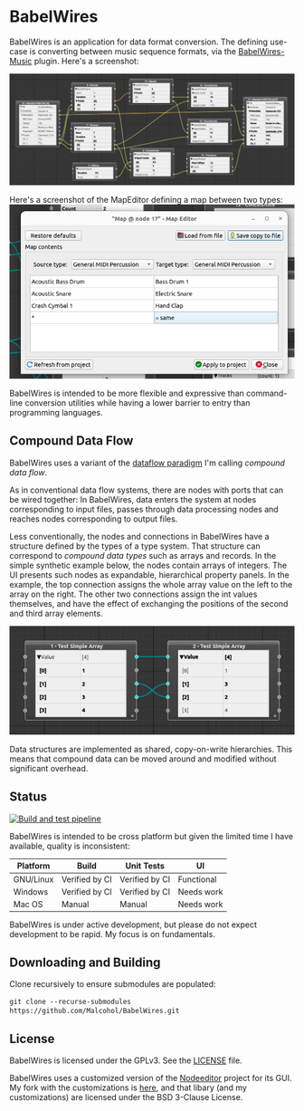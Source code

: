 # BabelWires

BabelWires is an application for data format conversion.
The defining use-case is converting between music sequence formats, via the [BabelWires-Music](https://github.com/Malcohol/BabelWires-Music) plugin.
Here's a screenshot:

![Screenshot showing several nodes wired together](Docs/screenshot.png "BabelWires screenshot showing several nodes wired together")

Here's a screenshot of the MapEditor defining a map between two types:
![Screenshot showing the MapEditor](Docs/mapEditor.png "Screenshot of the MapEditor")

BabelWires is intended to be more flexible and expressive than command-line conversion utilities while having a lower barrier to entry than programming languages.

## Compound Data Flow

BabelWires uses a variant of the [dataflow paradigm](https://en.wikipedia.org/wiki/Dataflow_programming) I'm calling _compound data flow_.

As in conventional data flow systems, there are nodes with ports that can be wired together: In BabelWires, data enters the system at nodes corresponding to input files, passes through data processing nodes and reaches nodes corresponding to output files.

Less conventionally, the nodes and connections in BabelWires have a structure defined by the types of a type system.
That structure can correspond to _compound data types_ such as arrays and records.
In the simple synthetic example below, the nodes contain arrays of integers.
The UI presents such nodes as expandable, hierarchical property panels.
In the example, the top connection assigns the whole array value on the left to the array on the right.
The other two connections assign the int values themselves, and have the effect of exchanging the positions of the second and third array elements.

![Screenshot showing the manipulation of compound data](Docs/structuredDataFlow1.png)

Data structures are implemented as shared, copy-on-write hierarchies.
This means that compound data can be moved around and modified without significant overhead.

## Status

[![Build and test pipeline](https://github.com/Malcohol/BabelWires/actions/workflows/ci.yml/badge.svg)](https://github.com/Malcohol/BabelWires/actions/workflows/ci.yml)

BabelWires is intended to be cross platform but given the limited time I have available, quality is inconsistent:

| Platform | Build | Unit Tests | UI |
| -------- | --- | --- | --- | 
| GNU/Linux | Verified by CI | Verified by CI | Functional |
| Windows | Verified by CI | Verified by CI | Needs work |
| Mac OS | Manual | Manual | Needs work |

BabelWires is under active development, but please do not expect development to be rapid.
My focus is on fundamentals.

## Downloading and Building

Clone recursively to ensure submodules are populated:

```
git clone --recurse-submodules https://github.com/Malcohol/BabelWires.git
```

## License

BabelWires is licensed under the GPLv3.
See the [LICENSE](LICENSE) file.

BabelWires uses a customized version of the [Nodeeditor](https://github.com/paceholder/nodeeditor) project for its GUI.
My fork with the customizations is [here](https://github.com/Malcohol/nodeeditor/tree/Malcohol/V3ChangesForBabelwires), and that libary (and my customizations) are licensed under the BSD 3-Clause License.

